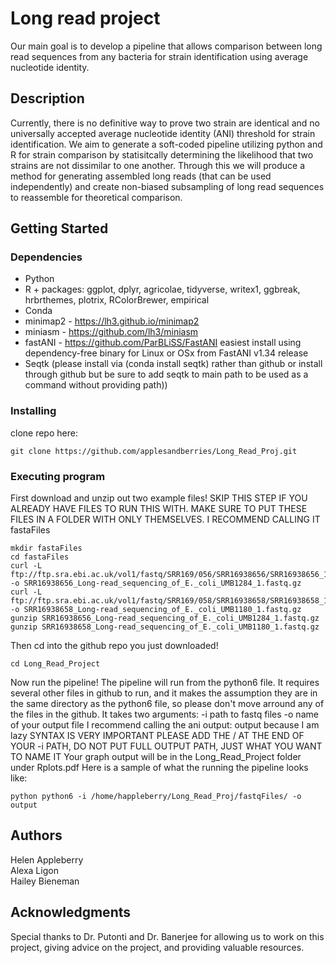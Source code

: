# Long read project

Our main goal is to develop a pipeline that allows comparison between long read sequences from any bacteria for strain identification using average nucleotide identity.

## Description

Currently, there is no definitive way to prove two strain are identical and no universally accepted average nucleotide identity (ANI) threshold for strain identification. We aim to generate a soft-coded pipeline utilizing python and R for strain comparison by statisitcally determining the likelihood that two strains are not dissimilar to one another. Through this we will produce a method for generating assembled long reads (that can be used independently) and create non-biased subsampling of long read sequences to reassemble for theoretical comparison.

## Getting Started

### Dependencies
* Python
* R + packages: ggplot, dplyr, agricolae, tidyverse, writex1, ggbreak, hrbrthemes, plotrix, RColorBrewer, empirical
* Conda
* minimap2 - https://lh3.github.io/minimap2
* miniasm - https://github.com/lh3/miniasm
* fastANI - https://github.com/ParBLiSS/FastANI easiest install using dependency-free binary for Linux or OSx from FastANI v1.34 release
* Seqtk (please install via (conda install seqtk) rather than github or install through github but be sure to add seqtk to main path to be used as a command without providing path))

### Installing

clone repo here:
```
git clone https://github.com/applesandberries/Long_Read_Proj.git
```
### Executing program

First download and unzip out two example files! SKIP THIS STEP IF YOU ALREADY HAVE FILES TO RUN THIS WITH.
MAKE SURE TO PUT THESE FILES IN A FOLDER WITH ONLY THEMSELVES. I RECOMMEND CALLING IT fastaFiles
```
mkdir fastaFiles
cd fastaFiles
curl -L ftp://ftp.sra.ebi.ac.uk/vol1/fastq/SRR169/056/SRR16938656/SRR16938656_1.fastq.gz -o SRR16938656_Long-read_sequencing_of_E._coli_UMB1284_1.fastq.gz
curl -L ftp://ftp.sra.ebi.ac.uk/vol1/fastq/SRR169/058/SRR16938658/SRR16938658_1.fastq.gz -o SRR16938658_Long-read_sequencing_of_E._coli_UMB1180_1.fastq.gz
gunzip SRR16938656_Long-read_sequencing_of_E._coli_UMB1284_1.fastq.gz
gunzip SRR16938658_Long-read_sequencing_of_E._coli_UMB1180_1.fastq.gz
```
Then cd into the github repo you just downloaded!
```
cd Long_Read_Project
```
Now run the pipeline!
The pipeline will run from the python6 file. It requires several other files in github to run, and it makes the assumption they are in the same directory as the python6 file, so please don't move arround any of the files in the github.
It takes two arguments:
-i path to fastq files
-o name of your output file
I recommend calling the ani output: output because I am lazy
SYNTAX IS VERY IMPORTANT PLEASE ADD THE / AT THE END OF YOUR -i PATH, DO NOT PUT FULL OUTPUT PATH, JUST WHAT YOU WANT TO NAME IT
Your graph output will be in the Long_Read_Project folder under Rplots.pdf
Here is a sample of what the running the pipeline looks like:
```
python python6 -i /home/happleberry/Long_Read_Proj/fastqFiles/ -o output
```
## Authors

Helen Appleberry<br>
Alexa Ligon<br>
Hailey Bieneman<br>

## Acknowledgments

Special thanks to Dr. Putonti and Dr. Banerjee for allowing us to work on this project, giving advice on the project, and providing valuable resources. 
